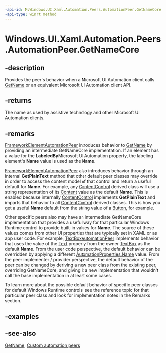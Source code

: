 ```yaml
---
-api-id: M:Windows.UI.Xaml.Automation.Peers.AutomationPeer.GetNameCore
-api-type: winrt method
---
```


<!-- Method syntax
virtual protected string GetNameCore()
-->

# Windows.UI.Xaml.Automation.Peers.AutomationPeer.GetNameCore

## -description
Provides the peer's behavior when a Microsoft UI Automation client calls [GetName](automationpeer_getname_1386609741.md) or an equivalent Microsoft UI Automation client API.

## -returns
The name as used by assistive technology and other Microsoft UI Automation clients.

## -remarks
[FrameworkElementAutomationPeer](frameworkelementautomationpeer.md) introduces behavior to [GetName](automationpeer_getname_1386609741.md) by providing an intermediate GetNameCore implementation. If an element has a value for the **LabeledBy**Microsoft UI Automation property, the labeling element's **Name** value is used as the **Name**.

[FrameworkElementAutomationPeer](frameworkelementautomationpeer.md) also introduces behavior through an internal **GetPlainText** method that other default peer classes may override in order to access the content model of that control and return a useful default for **Name**. For example, any [ContentControl](../windows.ui.xaml.controls/contentcontrol.md) derived class will use a string representation of its [Content](../windows.ui.xaml.controls/contentcontrol_content.md) value as the default **Name**. This is enabled because internally [ContentControl](../windows.ui.xaml.controls/contentcontrol.md) implements **GetPlainText** and imparts that behavior to all [ContentControl](../windows.ui.xaml.controls/contentcontrol.md) derived classes. This is how you get a useful **Name** default from the string value of a [Button](../windows.ui.xaml.controls/button.md), for example.

Other specific peers also may have an intermediate GetNameCore implementation that provides a useful way for that particular Windows Runtime control to provide built-in values for **Name**. The source of these values comes from other UI properties that are typically set in XAML or as app user code. For example, [TextBoxAutomationPeer](textboxautomationpeer.md) implements behavior that uses the value of the [Text](../windows.ui.xaml.controls/textbox_text.md) property from the owner [TextBox](../windows.ui.xaml.controls/textbox.md) as the default **Name**. From the user code perspective, the default behavior can be overridden by applying a different [AutomationProperties.Name](../windows.ui.xaml.automation/automationproperties_name.md) value. From the peer implementer / provider perspective, the default behavior of the peer can be changed by deriving a new peer class from the existing peer, overriding GetNameCore, and giving it a new implementation that wouldn't call the base implementation in at least some cases.

To learn more about the possible default behavior of specific peer classes for default Windows Runtime controls, see the reference topic for that particular peer class and look for implementation notes in the Remarks section.

## -examples

## -see-also
[GetName](automationpeer_getname_1386609741.md), [Custom automation peers](https://msdn.microsoft.com/library/aa8da53b-fe6e-40ac-9f0a-cb09637c87b4)
